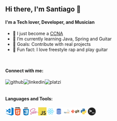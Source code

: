 ## Hi there, I'm Santiago 👋

#### I'm a Tech lover, Developer, and Musician

- 📡 I just become a [CCNA]
- 🌱  I’m currently learning Java, Spring and Guitar
- 🎯  Goals: Contribute with real projects
- 📍   Fun fact: I love freestyle rap and play guitar


<br />

#### Connect with me:


[<img src='https://cdn.jsdelivr.net/npm/simple-icons@3.0.1/icons/github.svg' alt='github' height='40' align="left">](https://github.com/atilaspo)   [<img src='https://cdn.jsdelivr.net/npm/simple-icons@3.0.1/icons/linkedin.svg' alt='linkedin' height='40' align="left">](https://www.linkedin.com/in/santiago-pablo-ortiz//)  [<img src='https://cdn.jsdelivr.net/npm/simple-icons@3.0.1/icons/platzi.svg' alt='platzi' height='40' align="left">](https://platzi.com/p/santiagoortiz/)  

<br />
<br />

#### Languages and Tools:

[<img align="left" alt="Visual Studio Code" width="26px" src="https://raw.githubusercontent.com/github/explore/80688e429a7d4ef2fca1e82350fe8e3517d3494d/topics/visual-studio-code/visual-studio-code.png" />](link)
[<img align="left" alt="HTML5" width="26px" src="https://raw.githubusercontent.com/github/explore/80688e429a7d4ef2fca1e82350fe8e3517d3494d/topics/html/html.png" />](link)
[<img align="left" alt="CSS3" width="26px" src="https://raw.githubusercontent.com/github/explore/80688e429a7d4ef2fca1e82350fe8e3517d3494d/topics/css/css.png" />](link)
[<img align="left" alt="Sass" width="26px" src="https://raw.githubusercontent.com/github/explore/80688e429a7d4ef2fca1e82350fe8e3517d3494d/topics/sass/sass.png" />](link)
[<img align="left" alt="JavaScript" width="26px" src="https://raw.githubusercontent.com/github/explore/80688e429a7d4ef2fca1e82350fe8e3517d3494d/topics/javascript/javascript.png" />](link)
[<img align="left" alt="React" width="26px" src="https://raw.githubusercontent.com/github/explore/80688e429a7d4ef2fca1e82350fe8e3517d3494d/topics/react/react.png" />](link)
[<img align="left" alt="SQL" width="26px" src="https://raw.githubusercontent.com/github/explore/80688e429a7d4ef2fca1e82350fe8e3517d3494d/topics/sql/sql.png" />](link)
[<img align="left" alt="MySQL" width="26px" src="https://raw.githubusercontent.com/github/explore/80688e429a7d4ef2fca1e82350fe8e3517d3494d/topics/mysql/mysql.png" />](link)
[<img align="left" alt="Git" width="26px" src="https://raw.githubusercontent.com/github/explore/80688e429a7d4ef2fca1e82350fe8e3517d3494d/topics/git/git.png" />](link)
[<img align="left" alt="Python" width="26px" src="https://raw.githubusercontent.com/github/explore/78df643247d429f6cc873026c0622819ad797942/topics/python/python.png" />]()
[<img align="left" alt="Terminal" width="26px" src="https://raw.githubusercontent.com/github/explore/80688e429a7d4ef2fca1e82350fe8e3517d3494d/topics/terminal/terminal.png" />]()

<br />
<br />




[CCNA]: https://www.youracclaim.com/badges/e0bcb574-ed50-443f-bf0d-9575a64216c2
